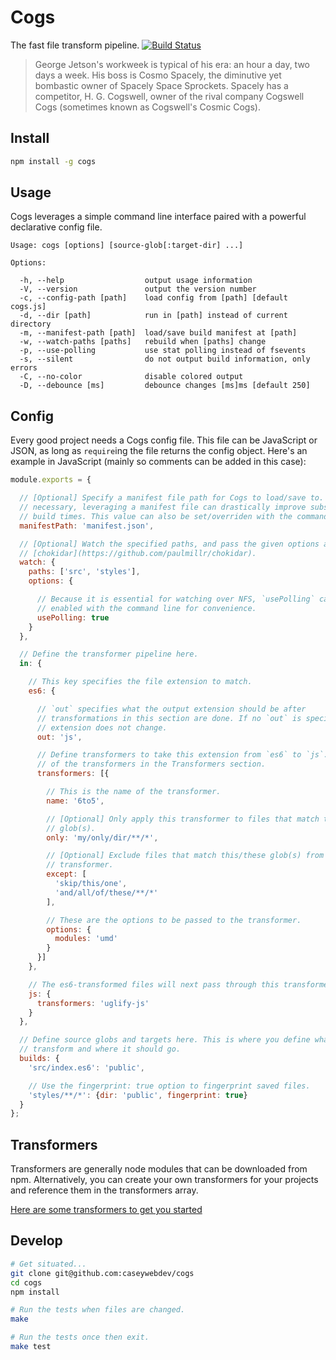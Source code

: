 # Cogs

The fast file transform pipeline. [![Build Status](https://secure.travis-ci.org/caseywebdev/cogs.png)](http://travis-ci.org/caseywebdev/cogs)

> George Jetson's workweek is typical of his era: an hour a day, two days a
> week. His boss is Cosmo Spacely, the diminutive yet bombastic owner of Spacely
> Space Sprockets. Spacely has a competitor, H. G. Cogswell, owner of the rival
> company Cogswell Cogs (sometimes known as Cogswell's Cosmic Cogs).

## Install


```bash
npm install -g cogs
```

## Usage

Cogs leverages a simple command line interface paired with a powerful
declarative config file.

```
Usage: cogs [options] [source-glob[:target-dir] ...]

Options:

  -h, --help                  output usage information
  -V, --version               output the version number
  -c, --config-path [path]    load config from [path] [default cogs.js]
  -d, --dir [path]            run in [path] instead of current directory
  -m, --manifest-path [path]  load/save build manifest at [path]
  -w, --watch-paths [paths]   rebuild when [paths] change
  -p, --use-polling           use stat polling instead of fsevents
  -s, --silent                do not output build information, only errors
  -C, --no-color              disable colored output
  -D, --debounce [ms]         debounce changes [ms]ms [default 250]
```

## Config

Every good project needs a Cogs config file. This file can be JavaScript or
JSON, as long as `require`ing the file returns the config object. Here's an
example in JavaScript (mainly so comments can be added in this case):

```js
module.exports = {

  // [Optional] Specify a manifest file path for Cogs to load/save to. While not
  // necessary, leveraging a manifest file can drastically improve subsequent
  // build times. This value can also be set/overriden with the command line.
  manifestPath: 'manifest.json',

  // [Optional] Watch the specified paths, and pass the given options along to
  // [chokidar](https://github.com/paulmillr/chokidar).
  watch: {
    paths: ['src', 'styles'],
    options: {

      // Because it is essential for watching over NFS, `usePolling` can be
      // enabled with the command line for convenience.
      usePolling: true
    }
  },

  // Define the transformer pipeline here.
  in: {

    // This key specifies the file extension to match.
    es6: {

      // `out` specifies what the output extension should be after
      // transformations in this section are done. If no `out` is specified, the
      // extension does not change.
      out: 'js',

      // Define transformers to take this extension from `es6` to `js`. See all
      // of the transformers in the Transformers section.
      transformers: [{

        // This is the name of the transformer.
        name: '6to5',

        // [Optional] Only apply this transformer to files that match this/these
        // glob(s).
        only: 'my/only/dir/**/*',

        // [Optional] Exclude files that match this/these glob(s) from this
        // transformer.
        except: [
          'skip/this/one',
          'and/all/of/these/**/*'
        ],

        // These are the options to be passed to the transformer.
        options: {
          modules: 'umd'
        }
      }]
    },

    // The es6-transformed files will next pass through this transformer.
    js: {
      transformers: 'uglify-js'
    }
  },

  // Define source globs and targets here. This is where you define what to
  // transform and where it should go.
  builds: {
    'src/index.es6': 'public',

    // Use the fingerprint: true option to fingerprint saved files.
    'styles/**/*': {dir: 'public', fingerprint: true}
  }
};
```

## Transformers

Transformers are generally node modules that can be downloaded from npm.
Alternatively, you can create your own transformers for your projects and
reference them in the transformers array.

[Here are some transformers to get you started](https://github.com/search?q=cogs-transformers&type=Repositories)

## Develop

```bash
# Get situated...
git clone git@github.com:caseywebdev/cogs
cd cogs
npm install

# Run the tests when files are changed.
make

# Run the tests once then exit.
make test
```
